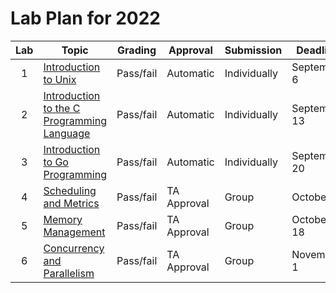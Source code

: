 # Lab Plan for 2022

| Lab | Topic                                                     | Grading          | Approval             | Submission              | Deadline          |
|:---:|-----------------------------------------------------------|------------------|----------------------|-------------------------|-------------------|
| 1 | [Introduction to Unix][1] | Pass/fail | Automatic | Individually | September 6 |
| 2 | [Introduction to the C Programming Language][2] | Pass/fail | Automatic | Individually | September 13 |
| 3 | [Introduction to Go Programming][3] | Pass/fail | Automatic | Individually | September 20 |
| 4 | [Scheduling and Metrics][4] | Pass/fail | TA Approval | Group | October 4 |
| 5 | [Memory Management][5] | Pass/fail | TA Approval | Group | October 18 |
| 6 | [Concurrency and Parallelism][6] | Pass/fail | TA Approval | Group | November 1 |

[1]: https://github.com/dat320-2023/assignments/tree/main/lab1
[2]: https://github.com/dat320-2023/assignments/tree/main/lab2
[3]: https://github.com/dat320-2023/assignments/tree/main/lab3
[4]: https://github.com/dat320-2023/assignments/tree/main/lab4
[5]: https://github.com/dat320-2023/assignments/tree/main/lab5
[6]: https://github.com/dat320-2023/assignments/tree/main/lab6
